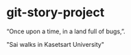 # git-story-project

“Once upon a time, in a land full of bugs,”.

"Sai walks in Kasetsart University"
